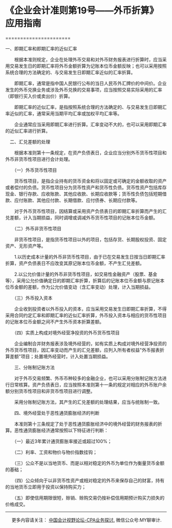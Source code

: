 ﻿# 《企业会计准则第19号——外币折算》应用指南
======================

一、即期汇率和即期汇率的近似汇率

　　根据本准则规定，企业在处理外币交易和对外币财务报表进行折算时，应当采用交易发生日的即期汇率将外币金额折算为记账本位币金额反映；也可以采用按照系统合理的方法确定的、与交易发生日即期汇率近似的汇率折算。

　　即期汇率，通常是指中国人民银行公布的当日人民币外汇牌价的中间价。企业发生的外币兑换业务或涉及外币兑换的交易事项，应当按照交易实际采用的汇率（即银行买入价或卖出价）折算。

　　即期汇率的近似汇率，是指按照系统合理的方法确定的、与交易发生日即期汇率近似的汇率，通常采用当期平均汇率或加权平均汇率等。

　　企业通常应当采用即期汇率进行折算。汇率变动不大的，也可以采用即期汇率的近似汇率进行折算。

　二、汇兑差额的处理

　　根据本准则第十一条规定，在资产负债表日，企业应当分别外币货币性项目和外币非货币性项目进行会计处理。

　　（一）外币货币性项目

　　货币性项目，是指企业持有的货币资金和将以固定或可确定的金额收取的资产或者偿付的负债。货币性项目分为货币性资产和货币性负债。货币性资产包括库存现金、银行存款、应收账款、其他应收款、长期应收款等；货币性负债包括短期借款、应付账款、其他应付款、长期借款、应付债券、长期应付款等。

　　对于外币货币性项目，因结算或采用资产负债表日的即期汇率折算而产生的汇兑差额，计入当期损益，同时调增或调减外币货币性项目的记账本位币金额。

　　（二）外币非货币性项目

　　非货币性项目，是指货币性项目以外的项目，包括存货、长期股权投资、固定资产、无形资产等。

　　1.以历史成本计量的外币非货币性项目，由于已在交易发生日按当日即期汇率折算，资产负债表日不应改变其原记账本位币金额，不产生汇兑差额。

　　2.以公允价值计量的外币非货币性项目，如交易性金融资产（股票、基金等），采用公允价值确定日的即期汇率折算，折算后的记账本位币金额与原记账本位币金额的差额，作为公允价值变动（含汇率变动）处理，计入当期损益。

　　（三）外币投入资本

　　企业收到投资者以外币投入的资本，应当采用交易发生日即期汇率折算，不得采用合同约定汇率和即期汇率的近似汇率折算，外币投入资本与相应的货币性项目的记账本位币金额之间不产生外币资本折算差额。

　　（四）实质上构成对境外经营净投资的外币货币性项目

　　企业编制合并财务报表涉及境外经营的，如有实质上构成对境外经营净投资的外币货币性项目，因汇率变动而产生的汇兑差额，应列入所有者权益"外币报表折算差额"项目；处置境外经营时，计入处置当期损益。

　　三、分账制记账方法

　　对于外币交易频繁、外币币种较多的金融企业，也可以采用分账制记账方法进行日常核算。资产负债表日，应当按照本准则第十一条的规定对相应的外币账户余额分别货币性项目和非货币性项目进行调整。

　　采用分账制记账方法，其产生的汇兑差额的处理结果，应当与统账制一致。

　　四、境外经营处于恶性通货膨胀经济的判断

　　本准则第十三条规定了处于恶性通货膨胀经济中的境外经营的财务报表的折算。恶性通货膨胀经济通常按照以下特征进行判断：

　　（一）最近3年累计通货膨胀率接近或超过100%；

　　（二）利率、工资和物价与物价指数挂钩；

　　（三）公众不是以当地货币、而是以相对稳定的外币为单位作为衡量货币金额的基础；

　　（四）公众倾向于以非货币性资产或相对稳定的外币来保存自己的财富，持有的当地货币立即用于投资以保持购买力；

　　（五）即使信用期限很短，赊销、赊购交易仍按补偿信用期预计购买力损失的价格成交。

* * *

     更多内容请关注： [中国会计视野论坛-CPA业务探讨.](https://bbs.esnai.com/thread-5354530-1-3.html) 微信公众号:MY聊审计.